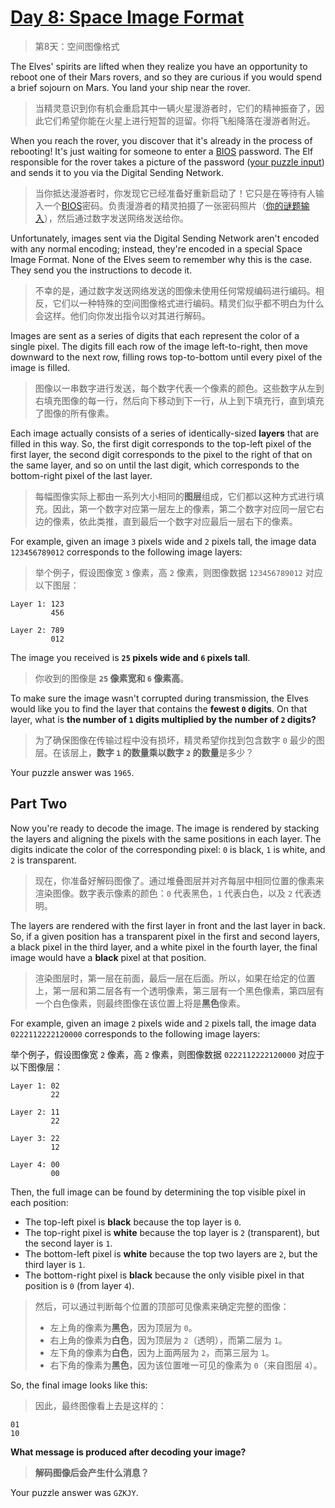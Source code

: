 # [Day 8: Space Image Format](https://adventofcode.com/2019/day/8)

> 第8天：空间图像格式

The Elves' spirits are lifted when they realize you have an opportunity to reboot one of their Mars rovers, and so they are curious if you would spend a brief sojourn on Mars. You land your ship near the rover.

> 当精灵意识到你有机会重启其中一辆火星漫游者时，它们的精神振奋了，因此它们希望你能在火星上进行短暂的逗留。你将飞船降落在漫游者附近。

When you reach the rover, you discover that it's already in the process of rebooting! It's just waiting for someone to enter a [BIOS](https://en.wikipedia.org/wiki/BIOS) password. The Elf responsible for the rover takes a picture of the password ([your puzzle input](day8.txt)) and sends it to you via the Digital Sending Network.

> 当你抵达漫游者时，你发现它已经准备好重新启动了！它只是在等待有人输入一个[BIOS](https://en.wikipedia.org/wiki/BIOS)密码。负责漫游者的精灵拍摄了一张密码照片（[你的谜题输入](day8.txt)），然后通过数字发送网络发送给你。

Unfortunately, images sent via the Digital Sending Network aren't encoded with any normal encoding; instead, they're encoded in a special Space Image Format. None of the Elves seem to remember why this is the case. They send you the instructions to decode it.

> 不幸的是，通过数字发送网络发送的图像未使用任何常规编码进行编码。相反，它们以一种特殊的空间图像格式进行编码。精灵们似乎都不明白为什么会这样。他们向你发出指令以对其进行解码。

Images are sent as a series of digits that each represent the color of a single pixel. The digits fill each row of the image left-to-right, then move downward to the next row, filling rows top-to-bottom until every pixel of the image is filled.

> 图像以一串数字进行发送，每个数字代表一个像素的颜色。这些数字从左到右填充图像的每一行，然后向下移动到下一行，从上到下填充行，直到填充了图像的所有像素。

Each image actually consists of a series of identically-sized **layers** that are filled in this way. So, the first digit corresponds to the top-left pixel of the first layer, the second digit corresponds to the pixel to the right of that on the same layer, and so on until the last digit, which corresponds to the bottom-right pixel of the last layer.

> 每幅图像实际上都由一系列大小相同的**图层**组成，它们都以这种方式进行填充。因此，第一个数字对应第一层左上的像素，第二个数字对应同一层它右边的像素，依此类推，直到最后一个数字对应最后一层右下的像素。

For example, given an image `3` pixels wide and `2` pixels tall, the image data `123456789012` corresponds to the following image layers:

> 举个例子，假设图像宽 `3` 像素，高 `2` 像素，则图像数据 `123456789012` 对应以下图层：

```'
Layer 1: 123
         456

Layer 2: 789
         012
```

The image you received is **`25` pixels wide and `6` pixels tall**.

> 你收到的图像是 **`25` 像素宽和 `6` 像素高**。

To make sure the image wasn't corrupted during transmission, the Elves would like you to find the layer that contains the **fewest `0` digits**. On that layer, what is **the number of `1` digits multiplied by the number of `2` digits?**

> 为了确保图像在传输过程中没有损坏，精灵希望你找到包含数字 `0` 最少的图层。在该层上，**数字 `1` 的数量乘以数字 `2` 的数量**是多少？

Your puzzle answer was `1965`.

## Part Two

Now you're ready to decode the image. The image is rendered by stacking the layers and aligning the pixels with the same positions in each layer. The digits indicate the color of the corresponding pixel: `0` is black, `1` is white, and `2` is transparent.

> 现在，你准备好解码图像了。通过堆叠图层并对齐每层中相同位置的像素来渲染图像。数字表示像素的颜色：`0` 代表黑色，`1` 代表白色，以及 `2` 代表透明。

The layers are rendered with the first layer in front and the last layer in back. So, if a given position has a transparent pixel in the first and second layers, a black pixel in the third layer, and a white pixel in the fourth layer, the final image would have a **black** pixel at that position.

> 渲染图层时，第一层在前面，最后一层在后面。所以，如果在给定的位置上，第一层和第二层各有一个透明像素，第三层有一个黑色像素，第四层有一个白色像素，则最终图像在该位置上将是**黑色**像素。

For example, given an image `2` pixels wide and `2` pixels tall, the image data `0222112222120000` corresponds to the following image layers:

举个例子，假设图像宽 `2` 像素，高 `2` 像素，则图像数据 `0222112222120000` 对应于以下图像层：

```'
Layer 1: 02
         22

Layer 2: 11
         22

Layer 3: 22
         12

Layer 4: 00
         00
```

Then, the full image can be found by determining the top visible pixel in each position:

- The top-left pixel is **black** because the top layer is `0`.
- The top-right pixel is **white** because the top layer is `2` (transparent), but the second layer is `1`.
- The bottom-left pixel is **white** because the top two layers are `2`, but the third layer is `1`.
- The bottom-right pixel is **black** because the only visible pixel in that position is `0` (from layer `4`).

> 然后，可以通过判断每个位置的顶部可见像素来确定完整的图像：
>
> - 左上角的像素为**黑色**，因为顶层为 `0`。
> - 右上角的像素为**白色**，因为顶层为 `2`（透明），而第二层为 `1`。
> - 左下角的像素为**白色**，因为上面两层为 `2`，而第三层为 `1`。
> - 右下角的像素为**黑色**，因为该位置唯一可见的像素为 `0`（来自图层 `4`）。

So, the final image looks like this:

> 因此，最终图像看上去是这样的：

```'
01
10
```

**What message is produced after decoding your image?**

> **解码图像后会产生什么消息？**

Your puzzle answer was `GZKJY`.
